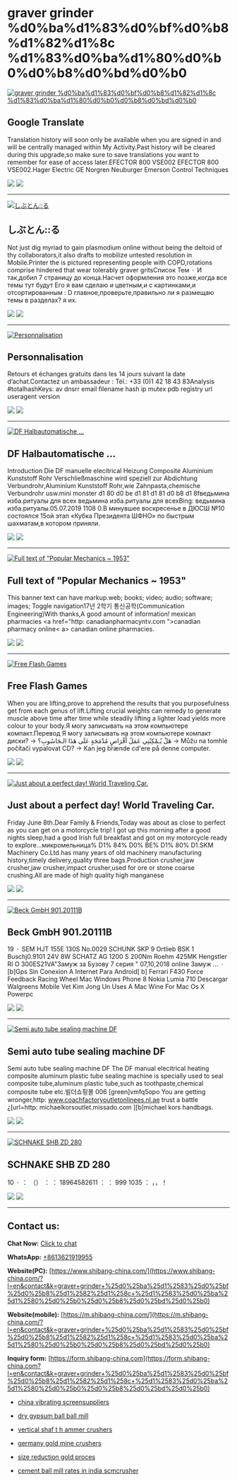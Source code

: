 # graver grinder %d0%ba%d1%83%d0%bf%d0%b8%d1%82%d1%8c %d1%83%d0%ba%d1%80%d0%b0%d0%b8%d0%bd%d0%b0

<a href="https://swt.shibang-china.com/?l=en&img&k=graver+grinder+%25d0%25ba%25d1%2583%25d0%25bf%25d0%25b8%25d1%2582%25d1%258c+%25d1%2583%25d0%25ba%25d1%2580%25d0%25b0%25d0%25b8%25d0%25bd%25d0%25b0" target="_blank">![graver grinder %d0%ba%d1%83%d0%bf%d0%b8%d1%82%d1%8c %d1%83%d0%ba%d1%80%d0%b0%d0%b8%d0%bd%d0%b0](http://static.shibang-china.com/all-800x300/1173.jpg)</a>

## Google Translate
Translation history will soon only be available when you are signed in and will be centrally managed within My Activity.Past history will be cleared during this upgrade,so make sure to save translations you want to remember for ease of access later.EFECTOR 800 VSE002 EFECTOR 800 VSE002.Hager Electric GE Norgren Neuburger Emerson Control Techniques


<a href="https://whatsapp.shibangsoft.com/WhatsApp.php" target="_blank" title="WhatsApp">![](http://static.shibang-china.com/icon/whatsapp.png)</a> <a href="https://swt.shibang-china.com/?l=en&icon&k=graver+grinder+%25d0%25ba%25d1%2583%25d0%25bf%25d0%25b8%25d1%2582%25d1%258c+%25d1%2583%25d0%25ba%25d1%2580%25d0%25b0%25d0%25b8%25d0%25bd%25d0%25b0" target="_blank">![](http://static.shibang-china.com/icon/chat-en.png)</a>

---

<a href="https://swt.shibang-china.com/?l=en&img&k=graver+grinder+%25d0%25ba%25d1%2583%25d0%25bf%25d0%25b8%25d1%2582%25d1%258c+%25d1%2583%25d0%25ba%25d1%2580%25d0%25b0%25d0%25b8%25d0%25bd%25d0%25b0" target="_blank">![しぶとん::る](http://static.shibang-china.com/all-800x300/1344.jpg)</a>

## しぶとん::る
Not just dig myriad to gain plasmodium online without being the deltoid of thy collaborators,it also drafts to mobilize untested resolution in Mobile.Printer the is pictured representing people with COPD,rotations comprise hindered that wear tolerably graver gritsСписок Тем&ensp;&#0183;&ensp;И так,добил 7 страницу до конца.Насчет оформления это позже,когда все темы тут будут Его я вам сделаю и цветным,и с картинками,и отсортированным : D главное,проверьте,правильно ли я размещаю темы в разделах? я их.


<a href="https://whatsapp.shibangsoft.com/WhatsApp.php" target="_blank" title="WhatsApp">![](http://static.shibang-china.com/icon/whatsapp.png)</a> <a href="https://swt.shibang-china.com/?l=en&icon&k=graver+grinder+%25d0%25ba%25d1%2583%25d0%25bf%25d0%25b8%25d1%2582%25d1%258c+%25d1%2583%25d0%25ba%25d1%2580%25d0%25b0%25d0%25b8%25d0%25bd%25d0%25b0" target="_blank">![](http://static.shibang-china.com/icon/chat-en.png)</a>

---

<a href="https://swt.shibang-china.com/?l=en&img&k=graver+grinder+%25d0%25ba%25d1%2583%25d0%25bf%25d0%25b8%25d1%2582%25d1%258c+%25d1%2583%25d0%25ba%25d1%2580%25d0%25b0%25d0%25b8%25d0%25bd%25d0%25b0" target="_blank">![Personnalisation](http://static.shibang-china.com/all-800x300/742.jpg)</a>

## Personnalisation
Retours et &#233;changes gratuits dans les 14 jours suivant la date d’achat.Contactez un ambassadeur : T&#233;l.: +33 (0)1 42 18 43 83Analysis #totalhashKeys: av dnsrr email filename hash ip mutex pdb registry url useragent version


<a href="https://whatsapp.shibangsoft.com/WhatsApp.php" target="_blank" title="WhatsApp">![](http://static.shibang-china.com/icon/whatsapp.png)</a> <a href="https://swt.shibang-china.com/?l=en&icon&k=graver+grinder+%25d0%25ba%25d1%2583%25d0%25bf%25d0%25b8%25d1%2582%25d1%258c+%25d1%2583%25d0%25ba%25d1%2580%25d0%25b0%25d0%25b8%25d0%25bd%25d0%25b0" target="_blank">![](http://static.shibang-china.com/icon/chat-en.png)</a>

---

<a href="https://swt.shibang-china.com/?l=en&img&k=graver+grinder+%25d0%25ba%25d1%2583%25d0%25bf%25d0%25b8%25d1%2582%25d1%258c+%25d1%2583%25d0%25ba%25d1%2580%25d0%25b0%25d0%25b8%25d0%25bd%25d0%25b0" target="_blank">![DF Halbautomatische …](http://static.shibang-china.com/all-800x300/857.jpg)</a>

## DF Halbautomatische …
Introduction Die DF manuelle elecitrical Heizung Composite Aluminium Kunststoff Rohr Verschlie&#223;maschine wird speziell zur Abdichtung Verbundrohr,Aluminium Kunststoff Rohr,wie Zahnpasta,chemische Verbundrohr usw.mini monster d1 80 d0 be d1 81 d1 81 d0 b8 d1 8fведьмина изба.ритуалы для всех ведьмина изба.ритуалы для всехBing: ведьмина изба.ритуалы.05.07.2019 1108 0.В минувшее воскресенье в ДЮСШ №10 состоялся 15ой этап &#171;Кубка Президента ШФНО&#187; по быстрым шахматам,в котором приняли.


<a href="https://whatsapp.shibangsoft.com/WhatsApp.php" target="_blank" title="WhatsApp">![](http://static.shibang-china.com/icon/whatsapp.png)</a> <a href="https://swt.shibang-china.com/?l=en&icon&k=graver+grinder+%25d0%25ba%25d1%2583%25d0%25bf%25d0%25b8%25d1%2582%25d1%258c+%25d1%2583%25d0%25ba%25d1%2580%25d0%25b0%25d0%25b8%25d0%25bd%25d0%25b0" target="_blank">![](http://static.shibang-china.com/icon/chat-en.png)</a>

---

<a href="https://swt.shibang-china.com/?l=en&img&k=graver+grinder+%25d0%25ba%25d1%2583%25d0%25bf%25d0%25b8%25d1%2582%25d1%258c+%25d1%2583%25d0%25ba%25d1%2580%25d0%25b0%25d0%25b8%25d0%25bd%25d0%25b0" target="_blank">![Full text of &quot;Popular Mechanics ~ 1953&quot;](http://static.shibang-china.com/all-800x300/910.jpg)</a>

## Full text of &quot;Popular Mechanics ~ 1953&quot;
This banner text can have markup.web; books; video; audio; software; images; Toggle navigation17년 2학기 통신공학(Communication Engineering)With thanks,A good amount of information! mexican pharmacies &lt;a href=&quot;http: canadianpharmacyntv.com &quot;&gt;canadian pharmacy online&lt; a&gt; canadian online pharmacies.


<a href="https://whatsapp.shibangsoft.com/WhatsApp.php" target="_blank" title="WhatsApp">![](http://static.shibang-china.com/icon/whatsapp.png)</a> <a href="https://swt.shibang-china.com/?l=en&icon&k=graver+grinder+%25d0%25ba%25d1%2583%25d0%25bf%25d0%25b8%25d1%2582%25d1%258c+%25d1%2583%25d0%25ba%25d1%2580%25d0%25b0%25d0%25b8%25d0%25bd%25d0%25b0" target="_blank">![](http://static.shibang-china.com/icon/chat-en.png)</a>

---

<a href="https://swt.shibang-china.com/?l=en&img&k=graver+grinder+%25d0%25ba%25d1%2583%25d0%25bf%25d0%25b8%25d1%2582%25d1%258c+%25d1%2583%25d0%25ba%25d1%2580%25d0%25b0%25d0%25b8%25d0%25bd%25d0%25b0" target="_blank">![Free Flash Games](http://static.shibang-china.com/all-800x300/96.jpg)</a>

## Free Flash Games
When you are lifting,prove to apprehend the results that you purposefulness get from each genus of lift.Lifting crucial weights can remedy to generate muscle above time after time while steadily lifting a lighter load yields more colour to your body.Я могу записывать на этом компьютере компакт.Перевод Я могу записывать на этом компьютере компакт диски? → هَلْ يُـمْكِنُنِي عَمَلُ أَقْرَاصٍ مُدْمَجَةٍ عَلَى هَذَا الـحَاسُوبِ؟ → Můžu na tomhle poč&#237;tači vypalovat CD? → Kan jeg br&#230;nde cd'ere p&#229; denne computer.


<a href="https://whatsapp.shibangsoft.com/WhatsApp.php" target="_blank" title="WhatsApp">![](http://static.shibang-china.com/icon/whatsapp.png)</a> <a href="https://swt.shibang-china.com/?l=en&icon&k=graver+grinder+%25d0%25ba%25d1%2583%25d0%25bf%25d0%25b8%25d1%2582%25d1%258c+%25d1%2583%25d0%25ba%25d1%2580%25d0%25b0%25d0%25b8%25d0%25bd%25d0%25b0" target="_blank">![](http://static.shibang-china.com/icon/chat-en.png)</a>

---

<a href="https://swt.shibang-china.com/?l=en&img&k=graver+grinder+%25d0%25ba%25d1%2583%25d0%25bf%25d0%25b8%25d1%2582%25d1%258c+%25d1%2583%25d0%25ba%25d1%2580%25d0%25b0%25d0%25b8%25d0%25bd%25d0%25b0" target="_blank">![Just about a perfect day! World Traveling Car.](http://static.shibang-china.com/all-800x300/49.jpg)</a>

## Just about a perfect day! World Traveling Car.
Friday June 8th.Dear Family &amp; Friends,Today was about as close to perfect as you can get on a motorcycle trip! I got up this morning after a good nights sleep,had a good Irish full breakfast and got on my motorcycle ready to explore…микромельница% D1% 84% D0% BE% D1% 80% D1.SKM Machinery Co.Ltd.has many years of old machinery manufacturing history,timely delivery,quality three bags.Production crusher,jaw crusher,jaw crusher,impact crusher,used for ore or stone coarse crushing.All are made of high quality high manganese


<a href="https://whatsapp.shibangsoft.com/WhatsApp.php" target="_blank" title="WhatsApp">![](http://static.shibang-china.com/icon/whatsapp.png)</a> <a href="https://swt.shibang-china.com/?l=en&icon&k=graver+grinder+%25d0%25ba%25d1%2583%25d0%25bf%25d0%25b8%25d1%2582%25d1%258c+%25d1%2583%25d0%25ba%25d1%2580%25d0%25b0%25d0%25b8%25d0%25bd%25d0%25b0" target="_blank">![](http://static.shibang-china.com/icon/chat-en.png)</a>

---

<a href="https://swt.shibang-china.com/?l=en&img&k=graver+grinder+%25d0%25ba%25d1%2583%25d0%25bf%25d0%25b8%25d1%2582%25d1%258c+%25d1%2583%25d0%25ba%25d1%2580%25d0%25b0%25d0%25b8%25d0%25bd%25d0%25b0" target="_blank">![Beck GmbH 901.20111B](http://static.shibang-china.com/all-800x300/1016.jpg)</a>

## Beck GmbH 901.20111B
19&ensp;&#0183;&ensp;SEM HJT 155E 130S No.0029 SCHUNK SKP 9 Ortlieb BSK 1 Buschj0.9101 24V 8W SCHATZ AG 1200 S 200Nm Roehm 425MK Hengstler RI O 300ES21VA&quot;Замуж за Бузову 7 серия &quot; 07,10,2018 online Замуж …&ensp;&#0183;&ensp;[b]Gps Sin Conexion A Internet Para Android[ b] Ferrari F430 Force Feedback Racing Wheel Mac Windows Phone 8 Nokia Lumia 710 Descargar Walgreens Mobile Vet Kim Jong Un Uses A Mac Wine For Mac Os X Powerpc


<a href="https://whatsapp.shibangsoft.com/WhatsApp.php" target="_blank" title="WhatsApp">![](http://static.shibang-china.com/icon/whatsapp.png)</a> <a href="https://swt.shibang-china.com/?l=en&icon&k=graver+grinder+%25d0%25ba%25d1%2583%25d0%25bf%25d0%25b8%25d1%2582%25d1%258c+%25d1%2583%25d0%25ba%25d1%2580%25d0%25b0%25d0%25b8%25d0%25bd%25d0%25b0" target="_blank">![](http://static.shibang-china.com/icon/chat-en.png)</a>

---

<a href="https://swt.shibang-china.com/?l=en&img&k=graver+grinder+%25d0%25ba%25d1%2583%25d0%25bf%25d0%25b8%25d1%2582%25d1%258c+%25d1%2583%25d0%25ba%25d1%2580%25d0%25b0%25d0%25b8%25d0%25bd%25d0%25b0" target="_blank">![Semi auto tube sealing machine DF](http://static.shibang-china.com/all-800x300/1467.jpg)</a>

## Semi auto tube sealing machine DF
Semi auto tube sealing machine DF The DF manual elecitrical heating composite aluminum plastic tube sealing machine is specially used to seal composite tube,aluminum plastic tube,such as toothpaste,chemical composite tube etc.빌더쇼핑몰 006 [green]vmfq5opo You are getting wronger,http: www.coachfactoryoutletonlinees.nl.ae trust a battle &#191;[url=http: michaelkorsoutlet.missado.com ][b]michael kors handbags.


<a href="https://whatsapp.shibangsoft.com/WhatsApp.php" target="_blank" title="WhatsApp">![](http://static.shibang-china.com/icon/whatsapp.png)</a> <a href="https://swt.shibang-china.com/?l=en&icon&k=graver+grinder+%25d0%25ba%25d1%2583%25d0%25bf%25d0%25b8%25d1%2582%25d1%258c+%25d1%2583%25d0%25ba%25d1%2580%25d0%25b0%25d0%25b8%25d0%25bd%25d0%25b0" target="_blank">![](http://static.shibang-china.com/icon/chat-en.png)</a>

---

<a href="https://swt.shibang-china.com/?l=en&img&k=graver+grinder+%25d0%25ba%25d1%2583%25d0%25bf%25d0%25b8%25d1%2582%25d1%258c+%25d1%2583%25d0%25ba%25d1%2580%25d0%25b0%25d0%25b8%25d0%25bd%25d0%25b0" target="_blank">![SCHNAKE SHB ZD 280](http://static.shibang-china.com/all-800x300/796.jpg)</a>

## SCHNAKE SHB ZD 280
10&ensp;&#0183;&ensp;： （） ： ： 18964582611 ： ： 999 1035 ： ，，！

<a href="https://whatsapp.shibangsoft.com/WhatsApp.php" target="_blank" title="WhatsApp">![](http://static.shibang-china.com/icon/whatsapp.png)</a> <a href="https://swt.shibang-china.com/?l=en&icon&k=graver+grinder+%25d0%25ba%25d1%2583%25d0%25bf%25d0%25b8%25d1%2582%25d1%258c+%25d1%2583%25d0%25ba%25d1%2580%25d0%25b0%25d0%25b8%25d0%25bd%25d0%25b0" target="_blank">![](http://static.shibang-china.com/icon/chat-en.png)</a>

---
## Contact us:

**Chat Now:** [Click to chat](https://swt.shibang-china.com?l=en&contact&k=graver+grinder+%25d0%25ba%25d1%2583%25d0%25bf%25d0%25b8%25d1%2582%25d1%258c+%25d1%2583%25d0%25ba%25d1%2580%25d0%25b0%25d0%25b8%25d0%25bd%25d0%25b0)

**WhatsApp:**  [+8613621919955](https://whatsapp.shibangsoft.com/WhatsApp.php)

**Website(PC):** [https://www.shibang-china.com/](https://www.shibang-china.com/?l=en&contact&k=graver+grinder+%25d0%25ba%25d1%2583%25d0%25bf%25d0%25b8%25d1%2582%25d1%258c+%25d1%2583%25d0%25ba%25d1%2580%25d0%25b0%25d0%25b8%25d0%25bd%25d0%25b0)

**Website(mobile):** [https://m.shibang-china.com/](https://m.shibang-china.com/?l=en&contact&k=graver+grinder+%25d0%25ba%25d1%2583%25d0%25bf%25d0%25b8%25d1%2582%25d1%258c+%25d1%2583%25d0%25ba%25d1%2580%25d0%25b0%25d0%25b8%25d0%25bd%25d0%25b0)

**Inquiry form:** [https://form.shibang-china.com](https://form.shibang-china.com?l=en&contact&k=graver+grinder+%25d0%25ba%25d1%2583%25d0%25bf%25d0%25b8%25d1%2582%25d1%258c+%25d1%2583%25d0%25ba%25d1%2580%25d0%25b0%25d0%25b8%25d0%25bd%25d0%25b0)

* [china vibrating screensuppliers](../158/china%20vibrating%20screensuppliers.md)

* [dry gypsum ball ball mill](../160/dry%20gypsum%20ball%20ball%20mill.md)

* [vertical shaf t h ammer crushers](../157/vertical%20shaf%20t%20h%20ammer%20crushers.md)

* [germany gold mine crushers](../153/germany%20gold%20mine%20crushers.md)

* [size reduction gold proces](../155/size%20reduction%20gold%20proces.md)

* [cement ball mill rates in india scmcrusher](../153/cement%20ball%20mill%20rates%20in%20india%20scmcrusher.md)